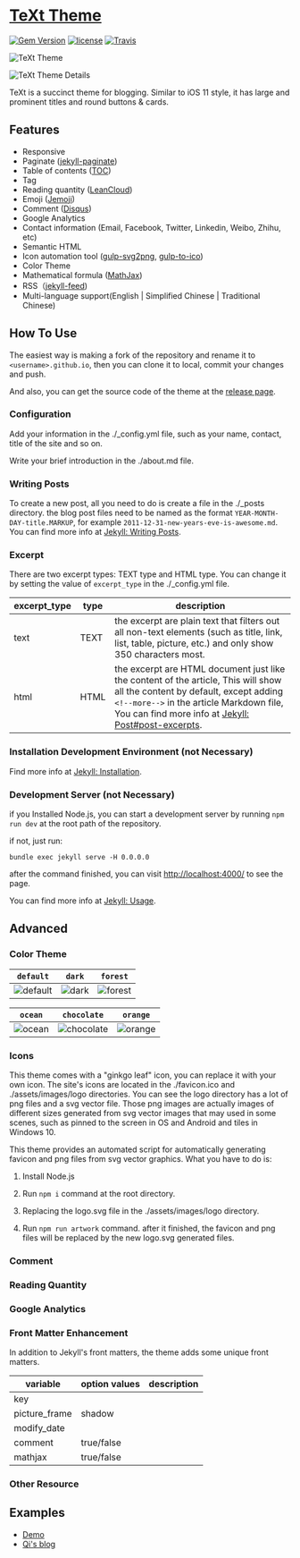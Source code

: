 # [TeXt Theme](https://github.com/kitian616/jekyll-TeXt-theme)

[![Gem Version](https://img.shields.io/gem/v/jekyll-text-theme.svg)](https://github.com/kitian616/jekyll-TeXt-theme/releases)
[![license](https://img.shields.io/github/license/kitian616/jekyll-TeXt-theme.svg)](https://github.com/kitian616/jekyll-TeXt-theme/blob/master/LICENSE)
[![Travis](https://img.shields.io/travis/kitian616/jekyll-TeXt-theme.svg)](https://travis-ci.org/kitian616/jekyll-TeXt-theme)

![TeXt Theme](https://raw.githubusercontent.com/kitian616/jekyll-TeXt-theme/master/screenshots/TeXt-home.png)

![TeXt Theme Details](https://raw.githubusercontent.com/kitian616/jekyll-TeXt-theme/master/screenshots/TeXt-details.png)

TeXt is a succinct theme for blogging. Similar to iOS 11 style, it has large and prominent titles and round buttons & cards.

## Features

- Responsive
- Paginate ([jekyll-paginate](https://github.com/jekyll/jekyll-paginate))
- Table of contents ([TOC](http://projects.jga.me/toc/))
- Tag
- Reading quantity ([LeanCloud](https://leancloud.cn/))
- Emoji ([Jemoji](https://github.com/jekyll/jemoji))
- Comment ([Disqus](https://disqus.com/))
- Google Analytics
- Contact information (Email, Facebook, Twitter, Linkedin, Weibo, Zhihu, etc)
- Semantic HTML
- Icon automation tool ([gulp-svg2png](https://www.npmjs.com/package/gulp-svg2png), [gulp-to-ico](https://www.npmjs.com/package/gulp-to-ico))
- Color Theme
- Mathematical formula ([MathJax](https://www.mathjax.org/))
- RSS（[jekyll-feed](https://github.com/jekyll/jekyll-feed))
- Multi-language support(English | Simplified Chinese | Traditional Chinese)

## How To Use

The easiest way is making a fork of the repository and rename it to `<username>.github.io`, then you can clone it to local, commit your changes and push.

And also, you can get the source code of the theme at the [release page](https://github.com/kitian616/jekyll-TeXt-theme/releases).

### Configuration

Add your information in the ./_config.yml file, such as your name, contact, title of the site and so on.

Write your brief introduction in the ./about.md file.

### Writing Posts

To create a new post, all you need to do is create a file in the ./_posts directory. the blog post files need to be named as the format `YEAR-MONTH-DAY-title.MARKUP`, for example `2011-12-31-new-years-eve-is-awesome.md`. You can find more info at [Jekyll: Writing Posts](https://jekyllrb.com/docs/posts/).

### Excerpt

There are two excerpt types: TEXT type and HTML type. You can change it by setting the value of `excerpt_type` in the ./\_config.yml file.

| excerpt_type | type | description |
| --- | --- | --- |
| text | TEXT | the excerpt are plain text that filters out all non-text elements (such as title, link, list, table, picture, etc.) and only show 350 characters most. |
| html | HTML | the excerpt are HTML document just like the content of the article, This will show all the content by default, except adding `<!--more-->` in the article Markdown file, You can find more info at [Jekyll: Post#post-excerpts](https://jekyllrb.com/docs/posts/#post-excerpts).  |

### Installation Development Environment (not Necessary)

Find more info at [Jekyll: Installation](https://jekyllrb.com/docs/installation/).

### Development Server (not Necessary)

if you Installed Node.js, you can start a development server by running `npm run dev` at the root path of the repository.

if not, just run:

```console
bundle exec jekyll serve -H 0.0.0.0
```
after the command finished, you can visit [http://localhost:4000/](http://localhost:4000/) to see the page.

You can find more info at [Jekyll: Usage](https://jekyllrb.com/docs/usage/).

## Advanced

### Color Theme

| `default` | `dark` | `forest` |
| --- |  --- | --- |
| ![default](https://raw.githubusercontent.com/kitian616/jekyll-TeXt-theme/master/screenshots/colors_default.png) | ![dark](https://raw.githubusercontent.com/kitian616/jekyll-TeXt-theme/master/screenshots/colors_dark.png) | ![forest](https://raw.githubusercontent.com/kitian616/jekyll-TeXt-theme/master/screenshots/colors_forest.png) |

| `ocean` | `chocolate` | `orange` |
| --- |  --- | --- |
| ![ocean](https://raw.githubusercontent.com/kitian616/jekyll-TeXt-theme/master/screenshots/colors_ocean.png) | ![chocolate](https://raw.githubusercontent.com/kitian616/jekyll-TeXt-theme/master/screenshots/colors_chocolate.png) | ![orange](https://raw.githubusercontent.com/kitian616/jekyll-TeXt-theme/master/screenshots/colors_orange.png) |

### Icons

This theme comes with a "ginkgo leaf" icon, you can replace it with your own icon. The site's icons are located in the ./favicon.ico and ./assets/images/logo directories. You can see the logo directory has a lot of png files and a svg vector file. Those png images are actually images of different sizes generated from svg vector images that may used in some scenes, such as pinned to the screen in OS and Android and tiles in Windows 10.

This theme provides an automated script for automatically generating favicon and png files from svg vector graphics. What you have to do is:

1. Install Node.js

2. Run `npm i` command at the root directory.

3. Replacing the logo.svg file in the ./assets/images/logo directory.

4. Run `npm run artwork` command. after it finished, the favicon and png files will be replaced by the new logo.svg generated files.

### Comment

### Reading Quantity

### Google Analytics

### Front Matter Enhancement

In addition to Jekyll's front matters, the theme adds some unique front matters.

| variable      | option values | description |
| ---           | ---           | ---         |
| key           | | |
| picture_frame | shadow        | |
| modify_date   | | |
| comment       | true/false    | |
| mathjax       | true/false    | |

### Other Resource

## Examples

- [Demo](https://tianqi.name/jekyll-TeXt-theme/)
- [Qi's blog](https://tianqi.name/blog/)